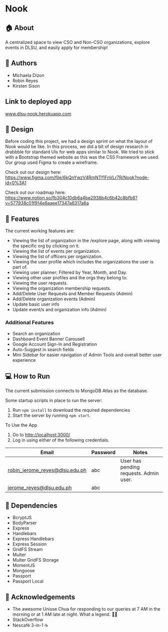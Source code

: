 # Nook
## :house: About ##
A centralized space to view CSO and Non-CSO organizations, explore events in DLSU, and easily apply for membership!

## :dancers: Authors ##
* Michaela Dizon
* Robin Reyes
* Kirsten Sison 

## Link to deployed app ##
www.dlsu-nook.herokuapp.com

## :art: Design ##
Before coding this project, we had a design sprint on what the layout of Nook would be like. In this process, we did a bit of design research in drabbble for standard UIs for web apps similar to Nook. We tried to stick with a Bootstrap themed website as this was the CSS Framework we used. Our group used Figma to create a wireframe. 

Check out our design here: https://www.figma.com/file/6kQnYwzV4RmNTf1FnVLr7R/Nook?node-id=0%3A1

Check out our roadmap here: https://www.notion.so/fb304c10db6a4be2938b4c6b42c8bfb8?v=577938c01f914e6aaee17347a6317a6a

## :star2: Features ##
The current working features are:
* Viewing the list of organization in the /explore page, along with viewing the specific org by clicking on it.
* Viewing the list of events per organization.
* Viewing the list of officers per organization.
* Viewing the user profile which includes the organizations the user is part of.
* Viewing user planner; Filtered by Year, Month, and Day.
* Viewing other user profiles and the orgs they belong to.
* Viewing the user requests.
* Viewing the organization membership requests.
* Add/Delete User Requests and Member Requests (Admin)
* Add/Delete organization events (Admin)
* Update basic user info
* Update event/s and organization info (Admin)
### Additional Features ###
* Search an organization
* Dashboard Event Banner Carousell
* Google Account Sign-In and Registration
* Auto-Suggest in search fields
* Mini Sidebar for easier navigation of Admin Tools and overall better user experience
## :computer: How to Run ##
The current submission connects to MongoDB Atlas as the database.

Some startup scripts in place to run the server:
1. Run `npm install` to download the required dependencies
2. Start the server by running `npm start`. 

To Use the App
1. Go to [http://localhost:3000/](http://localhost:3000/)
2.  Log in using either of the following credentials. 

| Email                          | Password | Notes                                  |
|--------------------------------|----------|----------------------------------------|
| robin_jerome_reyes@dlsu.edu.ph | abc      | User has pending requests. Admin user. |
| jerome_reyes@dlsu.edu.ph       | abc      |                                        |

## :rocket: Dependencies ##
* BcryptJS
* BodyParser
* Express
* Handlebars
* Express Handlebars
* Express Session
* GridFS Stream
* Multer
* Multer GridFS Storage
* MomentJS
* Mongoose
* Passport
* Passport Local

## :heartbeat: Acknowledgements ##
* The awesome Unisse Chua for responding to our queries at 7 AM in the morning or at 1 AM late at night. What a legend. :massage::nail_care:
* StackOverflow
* Nescafé 3-in-1 :coffee:
